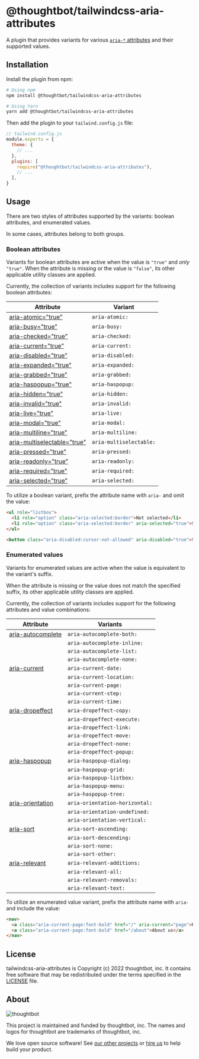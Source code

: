# @thoughtbot/tailwindcss-aria-attributes

A plugin that provides variants for various [`aria-*`
attributes](https://www.w3.org/TR/wai-aria/#state_prop_def) and their supported
values.

## Installation

Install the plugin from npm:

```sh
# Using npm
npm install @thoughtbot/tailwindcss-aria-attributes

# Using Yarn
yarn add @thoughtbot/tailwindcss-aria-attributes
```

Then add the plugin to your `tailwind.config.js` file:

```js
// tailwind.config.js
module.exports = {
  theme: {
    // ...
  },
  plugins: [
    require("@thoughtbot/tailwindcss-aria-attributes"),
    // ...
  ],
}
```

## Usage

There are two styles of attributes supported by the variants: boolean
attributes, and enumerated values.

In some cases, attributes belong to both groups.

### Boolean attributes

Variants for boolean attributes are active when the value is `"true"` and _only_
`"true"`. When the attribute is missing or the value is `"false"`, its other
applicable utility classes are applied.

Currently, the collection of variants includes support for the following boolean
attributes:

| Attribute                                                                           | Variant
|-------------------------------------------------------------------------------------|------------------------
| [aria-atomic="true"](https://www.w3.org/TR/wai-aria/#aria-atomic)                   | `aria-atomic:`
| [aria-busy="true"](https://www.w3.org/TR/wai-aria/#aria-busy)                       | `aria-busy:`
| [aria-checked="true"](https://www.w3.org/TR/wai-aria/#aria-checked)                 | `aria-checked:`
| [aria-current="true"](https://www.w3.org/TR/wai-aria/#aria-current)                 | `aria-current:`
| [aria-disabled="true"](https://www.w3.org/TR/wai-aria/#aria-disabled)               | `aria-disabled:`
| [aria-expanded="true"](https://www.w3.org/TR/wai-aria/#aria-expanded)               | `aria-expanded:`
| [aria-grabbed="true"](https://www.w3.org/TR/wai-aria/#aria-grabbed)                 | `aria-grabbed:`
| [aria-haspopup="true"](https://www.w3.org/TR/wai-aria/#aria-haspopup)               | `aria-haspopup:`
| [aria-hidden="true"](https://www.w3.org/TR/wai-aria/#aria-hidden)                   | `aria-hidden:`
| [aria-invalid="true"](https://www.w3.org/TR/wai-aria/#aria-invalid)                 | `aria-invalid:`
| [aria-live="true"](https://www.w3.org/TR/wai-aria/#aria-live)                       | `aria-live:`
| [aria-modal="true"](https://www.w3.org/TR/wai-aria/#aria-modal)                     | `aria-modal:`
| [aria-multiline="true"](https://www.w3.org/TR/wai-aria/#aria-multiline)             | `aria-multiline:`
| [aria-multiselectable="true"](https://www.w3.org/TR/wai-aria/#aria-multiselectable) | `aria-multiselectable:`
| [aria-pressed="true"](https://www.w3.org/TR/wai-aria/#aria-pressed)                 | `aria-pressed:`
| [aria-readonly="true"](https://www.w3.org/TR/wai-aria/#aria-readonly)               | `aria-readonly:`
| [aria-required="true"](https://www.w3.org/TR/wai-aria/#aria-required)               | `aria-required:`
| [aria-selected="true"](https://www.w3.org/TR/wai-aria/#aria-selected)               | `aria-selected:`

To utilize a boolean variant, prefix the attribute name with `aria-` and omit
the value:

```html
<ul role="listbox">
  <li role="option" class="aria-selected:border">Not selected</li>
  <li role="option" class="aria-selected:border" aria-selected="true">Selected</li>
</ul>

<button class="aria-disabled:cursor-not-allowed" aria-disabled="true">Submit</button>
```

### Enumerated values

Variants for enumerated values are active when the value is equivalent to the
variant's suffix.

 When the attribute is missing or the value does not match the specified suffix,
its other applicable utility classes are applied.

Currently, the collection of variants includes support for the following
attributes and value combinations:

| Attribute                                                              | Variants                      |
|------------------------------------------------------------------------|-------------------------------|
| [aria-autocomplete](https://www.w3.org/TR/wai-aria/#aria-autocomplete) | `aria-autocomplete-both:`
|                                                                        | `aria-autocomplete-inline:`
|                                                                        | `aria-autocomplete-list:`
|                                                                        | `aria-autocomplete-none:`
| [aria-current](https://www.w3.org/TR/wai-aria/#aria-current)           | `aria-current-date:`
|                                                                        | `aria-current-location:`
|                                                                        | `aria-current-page:`
|                                                                        | `aria-current-step:`
|                                                                        | `aria-current-time:`
| [aria-dropeffect](https://www.w3.org/TR/wai-aria/#aria-dropeffect)     | `aria-dropeffect-copy:`
|                                                                        | `aria-dropeffect-execute:`
|                                                                        | `aria-dropeffect-link:`
|                                                                        | `aria-dropeffect-move:`
|                                                                        | `aria-dropeffect-none:`
|                                                                        | `aria-dropeffect-popup:`
| [aria-haspopup](https://www.w3.org/TR/wai-aria/#aria-dropeffect)       | `aria-haspopup-dialog:`
|                                                                        | `aria-haspopup-grid:`
|                                                                        | `aria-haspopup-listbox:`
|                                                                        | `aria-haspopup-menu:`
|                                                                        | `aria-haspopup-tree:`
| [aria-orientation](https://www.w3.org/TR/wai-aria/#aria-dropeffect)    | `aria-orientation-horizontal:`
|                                                                        | `aria-orientation-undefined:`
|                                                                        | `aria-orientation-vertical:`
| [aria-sort](https://www.w3.org/TR/wai-aria/#aria-dropeffect)           | `aria-sort-ascending:`
|                                                                        | `aria-sort-descending:`
|                                                                        | `aria-sort-none:`
|                                                                        | `aria-sort-other:`
| [aria-relevant](https://www.w3.org/TR/wai-aria/#aria-dropeffect)       | `aria-relevant-additions:`
|                                                                        | `aria-relevant-all:`
|                                                                        | `aria-relevant-removals:`
|                                                                        | `aria-relevant-text:`

To utilize an enumerated value variant, prefix the attribute name with `aria-`
and include the value:

```html
<nav>
  <a class="aria-current-page:font-bold" href="/" aria-current="page">Root</a>
  <a class="aria-current-page:font-bold" href="/about">About us</a>
</nav>
```

## License

tailwindcss-aria-attributes is Copyright (c) 2022 thoughtbot, inc.
It contains free software that may be redistributed
under the terms specified in the [LICENSE] file.

[LICENSE]: /LICENSE

## About

![thoughtbot](http://presskit.thoughtbot.com/images/thoughtbot-logo-for-readmes.svg)

This project is maintained and funded by thoughtbot, inc.
The names and logos for thoughtbot are trademarks of thoughtbot, inc.

We love open source software!
See [our other projects][community]
or [hire us][hire] to help build your product.

[community]: https://thoughtbot.com/community?utm_source=github
[hire]: https://thoughtbot.com/hire-us?utm_source=github
